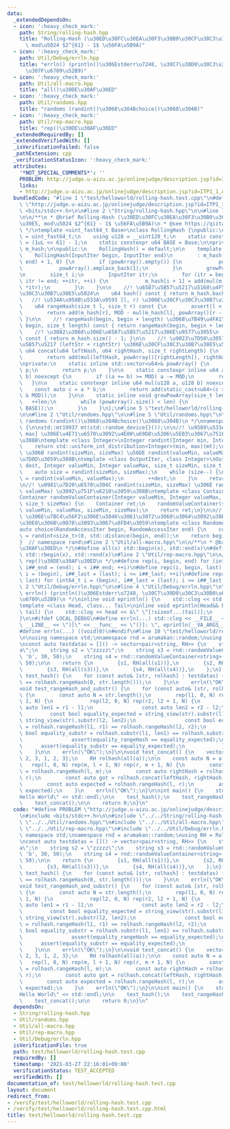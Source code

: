 ```yaml
---
data:
  _extendedDependsOn:
  - icon: ':heavy_check_mark:'
    path: String/rolling-hash.hpp
    title: "Rolling-Hash (\u30ED\u30FC\u30EA\u30F3\u30B0\u30CF\u30C3\u30B7\u30E5,\
      \ mod\u5024 $2^{61} - 1$ \u56FA\u5B9A)"
  - icon: ':heavy_check_mark:'
    path: Util/Debug/errln.hpp
    title: "errln() (println()\u306Estderr\u7248, \u30C7\u30D0\u30C3\u30B0\u6642\u306E\
      \u307F\u6709\u52B9)"
  - icon: ':heavy_check_mark:'
    path: Util/all-macro.hpp
    title: "all()\u30DE\u30AF\u30ED"
  - icon: ':heavy_check_mark:'
    path: Util/randoms.hpp
    title: "randoms (randint()\u3068\u304Bchoice()\u3068\u304B)"
  - icon: ':heavy_check_mark:'
    path: Util/rep-macro.hpp
    title: "rep()\u30DE\u30AF\u30ED"
  _extendedRequiredBy: []
  _extendedVerifiedWith: []
  _isVerificationFailed: false
  _pathExtension: cpp
  _verificationStatusIcon: ':heavy_check_mark:'
  attributes:
    '*NOT_SPECIAL_COMMENTS*': ''
    PROBLEM: http://judge.u-aizu.ac.jp/onlinejudge/description.jsp?id=ITP1_1_A
    links:
    - http://judge.u-aizu.ac.jp/onlinejudge/description.jsp?id=ITP1_1_A
  bundledCode: "#line 1 \"test/helloworld/rolling-hash.test.cpp\"\n#define PROBLEM\
    \ \"http://judge.u-aizu.ac.jp/onlinejudge/description.jsp?id=ITP1_1_A\"\n#include\
    \ <bits/stdc++.h>\n\n#line 2 \"String/rolling-hash.hpp\"\n\n#line 7 \"String/rolling-hash.hpp\"\
    \n\n/**\n * @brief Rolling-Hash (\u30ED\u30FC\u30EA\u30F3\u30B0\u30CF\u30C3\u30B7\
    \u30E5, mod\u5024 $2^{61} - 1$ \u56FA\u5B9A)\n * @see https://qiita.com/keymoon/items/11fac5627672a6d6a9f6\n\
    \ */\ntemplate <uint_fast64_t Base>\nclass RollingHash {\npublic:\n    using u64\
    \ = uint_fast64_t;\n    using u128 = __uint128_t;\n    static constexpr u64 MOD\
    \ = (1uL << 61) - 1;\n    static constexpr u64 BASE = Base;\n\nprivate:\n    std::vector<u64>\
    \ m_hash;\n\npublic:\n    RollingHash() = default;\n\n    template <class InputIter>\n\
    \    RollingHash(InputIter begin, InputIter end)\n        : m_hash(std::distance(begin,\
    \ end) + 1, 0) {\n        if (powArray().empty()) {\n            powArray().reserve(1e6);\n\
    \            powArray().emplace_back(1);\n        }\n        growPowArray(m_hash.size());\n\
    \n        size_t i;\n        InputIter itr;\n        for (itr = begin, i = 0;\
    \ itr != end; ++itr, ++i) {\n            m_hash[i + 1] = add(mul(m_hash[i], BASE),\
    \ *itr);\n        }\n    }\n\n    //! \u6587\u5B57\u5217\u5168\u4F53\u306E\u30CF\
    \u30C3\u30B7\u30E5\u5024\n    u64 hash() const { return m_hash.back(); }\n\n \
    \   //! \u534A\u958B\u533A\u9593 [l, r) \u306E\u30CF\u30C3\u30B7\u30E5\u5024\n\
    \    u64 rangeHash(size_t l, size_t r) const {\n        assert(l < r && r < m_hash.size());\n\
    \        return add(m_hash[r], MOD - mul(m_hash[l], powArray()[r - l]));\n   \
    \ }\n\n    //! rangeHash(begin, begin + length) \u3068\u7B49\u4FA1\n    u64 substr(size_t\
    \ begin, size_t length) const { return rangeHash(begin, begin + length); }\n\n\
    \    //! \u3082\u3068\u306E\u6587\u5B57\u5217\u306E\u9577\u3055\n    size_t size()\
    \ const { return m_hash.size() - 1; }\n\n    //! \u9023\u7D50\u3057\u305F\u6587\
    \u5B57\u5217 (leftStr + rightStr) \u306E\u30CF\u30C3\u30B7\u30E5\u5024\n    static\
    \ u64 concat(u64 leftHash, u64 rightHash, size_t rightLength) {\n        growPowArray(rightLength);\n\
    \        return add(mul(leftHash, powArray()[rightLength]), rightHash);\n    }\n\
    \nprivate:\n    static inline std::vector<u64>& powArray() {\n        static std::vector<u64>\
    \ p;\n        return p;\n    }\n\n    static constexpr inline u64 add(u64 a, u64\
    \ b) noexcept {\n        if ((a += b) >= MOD) a -= MOD;\n        return a;\n \
    \   }\n\n    static constexpr inline u64 mul(u128 a, u128 b) noexcept {\n    \
    \    const auto c = a * b;\n        return add(static_cast<u64>(c >> 61), static_cast<u64>(c\
    \ & MOD));\n    }\n\n    static inline void growPowArray(size_t len) {\n     \
    \   ++len;\n        while (powArray().size() < len) {\n            powArray().emplace_back(mul(powArray().back(),\
    \ BASE));\n        }\n    }\n};\n#line 5 \"test/helloworld/rolling-hash.test.cpp\"\
    \n\n#line 2 \"Util/randoms.hpp\"\n\n#line 5 \"Util/randoms.hpp\"\n\n/**\n * @brief\
    \ randoms (randint()\u3068\u304Bchoice()\u3068\u304B)\n */\nnamespace arumakan::random\
    \ {\n\nstd::mt19937 mt(std::random_device{}());\n\n//! \u9589\u533A\u9593[min,\
    \ max] \u306E\u4E71\u6570\u3092\u4E00\u69D8\u5206\u5E03\u3067\u751F\u6210\u3059\
    \u308B\ntemplate <class Integer>\nInteger randint(Integer min, Integer max) {\n\
    \    return std::uniform_int_distribution<Integer>(min, max)(mt);\n}\n\n//! dest\
    \ \u306B randint(sizeMin, sizeMax) \u56DE randint(valueMin, valueMax) \u3092\u683C\
    \u7D0D\u3059\u308B\ntemplate <class OutputIter, class Integer>\nOutputIter randomValueContainer(OutputIter\
    \ dest, Integer valueMin, Integer valueMax, size_t sizeMin, size_t sizeMax) {\n\
    \    auto size = randint(sizeMin, sizeMax);\n    while (size--) {\n        *dest\
    \ = randint(valueMin, valueMax);\n        ++dest;\n    }\n    return dest;\n}\n\
    \n//! \u8981\u7D20\u6570\u304C randint(sizeMin, sizeMax) \u306E randint(valueMin,\
    \ valueMax) \u3092\u751F\u6210\u3059\u308B\ntemplate <class Container, class Integer>\n\
    Container randomValueContainer(Integer valueMin, Integer valueMax, size_t sizeMin,\
    \ size_t sizeMax) {\n    Container ret;\n    randomValueContainer(std::back_inserter(ret),\
    \ valueMin, valueMax, sizeMin, sizeMax);\n    return ret;\n}\n\n//! [begin, end)\
    \ \u306E\u7BC4\u56F2\u306E\u3046\u3061\u3072\u3068\u3064\u3092\u30E9\u30F3\u30C0\
    \u30E0\u306B\u9078\u3093\u3067\u8FD4\u3059\ntemplate <class RandomAccessIter>\n\
    auto choice(RandomAccessIter begin, RandomAccessIter end) {\n    const auto i\
    \ = randint<size_t>(0, std::distance(begin, end));\n    return begin[i];\n}\n\n\
    }  // namespace rand\n#line 2 \"Util/all-macro.hpp\"\n\n/**\n * @brief all()\u30DE\
    \u30AF\u30ED\n */\n#define all(x) std::begin(x), std::end(x)\n#define rall(x)\
    \ std::rbegin(x), std::rend(x)\n#line 2 \"Util/rep-macro.hpp\"\n\n/**\n * @brief\
    \ rep()\u30DE\u30AF\u30ED\n */\n#define rep(i, begin, end) for (int64_t i = (begin),\
    \ i##_end = (end); i < i##_end; ++i)\n#define repc(i, begin, last) for (int64_t\
    \ i = (begin), i##_last = (last); i <= i##_last; ++i)\n#define repr(i, begin,\
    \ last) for (int64_t i = (begin), i##_last = (last); i >= i##_last; --i)\n#line\
    \ 2 \"Util/Debug/errln.hpp\"\n\n#line 4 \"Util/Debug/errln.hpp\"\n\n/**\n * @brief\
    \ errln() (println()\u306Estderr\u7248, \u30C7\u30D0\u30C3\u30B0\u6642\u306E\u307F\
    \u6709\u52B9)\n */\ninline void eprintln() {\n    std::clog << std::endl;\n}\n\
    template <class Head, class... Tail>\ninline void eprintln(Head&& head, Tail&&...\
    \ tail) {\n    std::clog << head << &\" \"[!sizeof...(tail)];\n    eprintln(std::forward<Tail>(tail)...);\n\
    }\n\n#ifdef LOCAL_DEBUG\n#define errln(...) std::clog << __FILE__ << \"(\" <<\
    \ __LINE__ << \")[\" << __func__ << \"()]: \", eprintln(__VA_ARGS__)\n#else\n\
    #define errln(...) ((void)0)\n#endif\n#line 10 \"test/helloworld/rolling-hash.test.cpp\"\
    \n\nusing namespace std;\nnamespace rnd = arumakan::random;\nusing RH = RollingHash<17273747>;\n\
    \nconst auto testdatas = []() -> vector<pair<string, RH>> {\n    string s1 = \"\
    a\";\n    string s2 = \"zzzzz\";\n    string s3 = rnd::randomValueContainer<string>('a',\
    \ 'b', 30, 50);\n    string s4 = rnd::randomValueContainer<string>('x', 'z', 30,\
    \ 50);\n\n    return {\n        {s1, RH(all(s1))},\n        {s2, RH(all(s2))},\n\
    \        {s3, RH(all(s3))},\n        {s4, RH(all(s4))},\n    };\n}();\n\nvoid\
    \ test_hash() {\n    for (const auto& [str, rolhash] : testdatas) {\n        assert(rolhash.hash()\
    \ == rolhash.rangeHash(0, str.length()));\n    }\n\n    errln(\"OK\");\n}\n\n\
    void test_rangeHash_and_substr() {\n    for (const auto& [str, rolhash] : testdatas)\
    \ {\n        const auto N = str.length();\n        rep(l1, 0, N) rep(r1, l1 +\
    \ 1, N) {\n            rep(l2, 0, N) rep(r2, l2 + 1, N) {\n                const\
    \ auto len1 = r1 - l1;\n                const auto len2 = r2 - l2;\n\n       \
    \         const bool equality_expected = string_view(str).substr(l1, len1) ==\
    \ string_view(str).substr(l2, len2);\n                const bool equality_rangeHash\
    \ = rolhash.rangeHash(l1, r1) == rolhash.rangeHash(l2, r2);\n                const\
    \ bool equality_substr = rolhash.substr(l1, len1) == rolhash.substr(l2, len2);\n\
    \                assert(equality_rangeHash == equality_expected);\n          \
    \      assert(equality_substr == equality_expected);\n            }\n        }\n\
    \    }\n\n    errln(\"OK\");\n}\n\nvoid test_concat() {\n    vector<int> a{1,\
    \ 2, 3, 1, 2, 3};\n    RH rolhash(all(a));\n\n    const auto N = a.size();\n \
    \   rep(l, 0, N) rep(m, l + 1, N) rep(r, m + 1, N) {\n        const auto leftHash\
    \ = rolhash.rangeHash(l, m);\n        const auto rightHash = rolhash.rangeHash(m,\
    \ r);\n        const auto got = rolhash.concat(leftHash, rightHash, r - m);\n\
    \        const auto expected = rolhash.rangeHash(l, r);\n        assert(got ==\
    \ expected);\n    }\n    errln(\"OK\");\n}\n\nint main() {\n    std::cout << \"\
    Hello World\" << std::endl;\n\n    test_hash();\n    test_rangeHash_and_substr();\n\
    \    test_concat();\n\n    return 0;\n}\n"
  code: "#define PROBLEM \"http://judge.u-aizu.ac.jp/onlinejudge/description.jsp?id=ITP1_1_A\"\
    \n#include <bits/stdc++.h>\n\n#include \"../../String/rolling-hash.hpp\"\n\n#include\
    \ \"../../Util/randoms.hpp\"\n#include \"../../Util/all-macro.hpp\"\n#include\
    \ \"../../Util/rep-macro.hpp\"\n#include \"../../Util/Debug/errln.hpp\"\n\nusing\
    \ namespace std;\nnamespace rnd = arumakan::random;\nusing RH = RollingHash<17273747>;\n\
    \nconst auto testdatas = []() -> vector<pair<string, RH>> {\n    string s1 = \"\
    a\";\n    string s2 = \"zzzzz\";\n    string s3 = rnd::randomValueContainer<string>('a',\
    \ 'b', 30, 50);\n    string s4 = rnd::randomValueContainer<string>('x', 'z', 30,\
    \ 50);\n\n    return {\n        {s1, RH(all(s1))},\n        {s2, RH(all(s2))},\n\
    \        {s3, RH(all(s3))},\n        {s4, RH(all(s4))},\n    };\n}();\n\nvoid\
    \ test_hash() {\n    for (const auto& [str, rolhash] : testdatas) {\n        assert(rolhash.hash()\
    \ == rolhash.rangeHash(0, str.length()));\n    }\n\n    errln(\"OK\");\n}\n\n\
    void test_rangeHash_and_substr() {\n    for (const auto& [str, rolhash] : testdatas)\
    \ {\n        const auto N = str.length();\n        rep(l1, 0, N) rep(r1, l1 +\
    \ 1, N) {\n            rep(l2, 0, N) rep(r2, l2 + 1, N) {\n                const\
    \ auto len1 = r1 - l1;\n                const auto len2 = r2 - l2;\n\n       \
    \         const bool equality_expected = string_view(str).substr(l1, len1) ==\
    \ string_view(str).substr(l2, len2);\n                const bool equality_rangeHash\
    \ = rolhash.rangeHash(l1, r1) == rolhash.rangeHash(l2, r2);\n                const\
    \ bool equality_substr = rolhash.substr(l1, len1) == rolhash.substr(l2, len2);\n\
    \                assert(equality_rangeHash == equality_expected);\n          \
    \      assert(equality_substr == equality_expected);\n            }\n        }\n\
    \    }\n\n    errln(\"OK\");\n}\n\nvoid test_concat() {\n    vector<int> a{1,\
    \ 2, 3, 1, 2, 3};\n    RH rolhash(all(a));\n\n    const auto N = a.size();\n \
    \   rep(l, 0, N) rep(m, l + 1, N) rep(r, m + 1, N) {\n        const auto leftHash\
    \ = rolhash.rangeHash(l, m);\n        const auto rightHash = rolhash.rangeHash(m,\
    \ r);\n        const auto got = rolhash.concat(leftHash, rightHash, r - m);\n\
    \        const auto expected = rolhash.rangeHash(l, r);\n        assert(got ==\
    \ expected);\n    }\n    errln(\"OK\");\n}\n\nint main() {\n    std::cout << \"\
    Hello World\" << std::endl;\n\n    test_hash();\n    test_rangeHash_and_substr();\n\
    \    test_concat();\n\n    return 0;\n}\n"
  dependsOn:
  - String/rolling-hash.hpp
  - Util/randoms.hpp
  - Util/all-macro.hpp
  - Util/rep-macro.hpp
  - Util/Debug/errln.hpp
  isVerificationFile: true
  path: test/helloworld/rolling-hash.test.cpp
  requiredBy: []
  timestamp: '2021-03-27 22:16:01+09:00'
  verificationStatus: TEST_ACCEPTED
  verifiedWith: []
documentation_of: test/helloworld/rolling-hash.test.cpp
layout: document
redirect_from:
- /verify/test/helloworld/rolling-hash.test.cpp
- /verify/test/helloworld/rolling-hash.test.cpp.html
title: test/helloworld/rolling-hash.test.cpp
---
```

